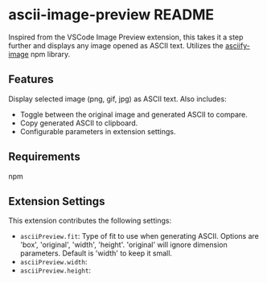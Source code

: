 # ascii-image-preview README

Inspired from the VSCode Image Preview extension, this takes it a step further and displays any image opened as ASCII text. Utilizes the [asciify-image](https://github.com/ajay-gandhi/asciify-image) npm library.

## Features

Display selected image (png, gif, jpg) as ASCII text. Also includes:

* Toggle between the original image and generated ASCII to compare.
* Copy generated ASCII to clipboard.
* Configurable parameters in extension settings.

## Requirements

npm

## Extension Settings

This extension contributes the following settings:

* `asciiPreview.fit`: Type of fit to use when generating ASCII. Options are 'box', 'original', 'width', 'height'. 'original' will ignore dimension parameters. Default is 'width' to keep it small.
* `asciiPreview.width`: 
* `asciiPreview.height`: 
